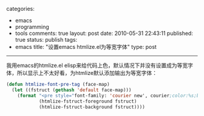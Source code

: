 categories: 
  - emacs
  - programming
  - tools
comments: true
layout: post
date: 2010-05-31 22:43:11
published: true
status: publish
tags: 
  - emacs
title: "设置emacs htmlize.el为等宽字体"
type: post
---

我用emacs的htmlize.el elisp来给代码上色，默认情况下并没有设置成为等宽字体，所以显示上不太好看，为htmlize默认添加输出为等宽字体：

```lisp
(defun htmlize-font-pre-tag (face-map)
  (let ((fstruct (gethash 'default face-map)))
    (format "<pre style="font-family: 'courier new', courier;color:%s;background-color:%s">"
            (htmlize-fstruct-foreground fstruct)
            (htmlize-fstruct-background fstruct))))
```

